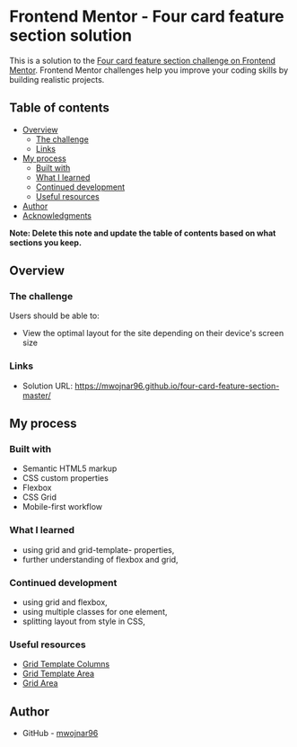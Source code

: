 # Frontend Mentor - Four card feature section solution

This is a solution to the [Four card feature section challenge on Frontend Mentor](https://www.frontendmentor.io/challenges/four-card-feature-section-weK1eFYK). Frontend Mentor challenges help you improve your coding skills by building realistic projects. 

## Table of contents

- [Overview](#overview)
  - [The challenge](#the-challenge)
  - [Links](#links)
- [My process](#my-process)
  - [Built with](#built-with)
  - [What I learned](#what-i-learned)
  - [Continued development](#continued-development)
  - [Useful resources](#useful-resources)
- [Author](#author)
- [Acknowledgments](#acknowledgments)

**Note: Delete this note and update the table of contents based on what sections you keep.**

## Overview

### The challenge

Users should be able to:

- View the optimal layout for the site depending on their device's screen size


### Links

- Solution URL: https://mwojnar96.github.io/four-card-feature-section-master/

## My process

### Built with

- Semantic HTML5 markup
- CSS custom properties
- Flexbox
- CSS Grid
- Mobile-first workflow


### What I learned

- using grid and grid-template- properties,
- further understanding of flexbox and grid,

### Continued development

- using grid and flexbox,
- using multiple classes for one element,
- splitting layout from style in CSS,

### Useful resources

- [Grid Template Columns](https://developer.mozilla.org/en-US/docs/Web/CSS/grid-template-columns)
- [Grid Template Area](https://developer.mozilla.org/en-US/docs/Web/CSS/grid-template-areas)
 - [Grid Area](https://developer.mozilla.org/en-US/docs/Web/CSS/grid-area) 

## Author

- GitHub - [mwojnar96](https://github.com/mwojnar96)
